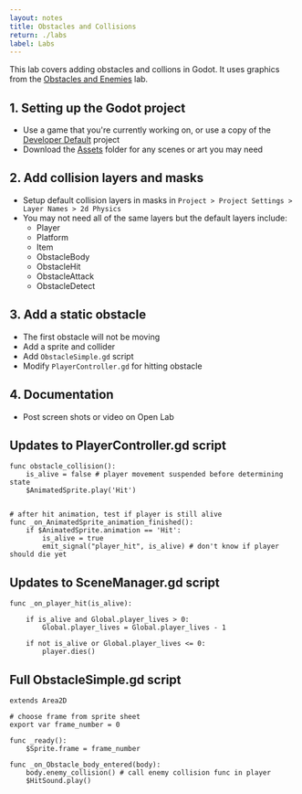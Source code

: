 ```yaml
---
layout: notes
title: Obstacles and Collisions
return: ./labs
label: Labs
---
```


This lab covers adding obstacles and collions in Godot.  It uses graphics from the [Obstacles and Enemies](2-4_Obstacles_and_Enemies) lab.

## 1. Setting up the Godot project
- Use a game that you're currently working on, or use a copy of the [Developer Default](./Developer_Default.zip) project
- Download the [Assets](./Assets.zip) folder for any scenes or art you may need

## 2. Add collision layers and masks
- Setup default collision layers in masks in `Project > Project Settings > Layer Names > 2d Physics`
- You may not need all of the same layers but the default layers include:
	- Player
	- Platform
	- Item
	- ObstacleBody
	- ObstacleHit
	- ObstacleAttack
	- ObstacleDetect

## 3. Add a static obstacle
- The first obstacle will not be moving
- Add a sprite and collider
- Add `ObstacleSimple.gd` script
- Modify `PlayerController.gd` for hitting obstacle

## 4. Documentation
- Post screen shots or video on Open Lab

## Updates to PlayerController.gd script
```
func obstacle_collision():
	is_alive = false # player movement suspended before determining state
	$AnimatedSprite.play('Hit')


# after hit animation, test if player is still alive
func _on_AnimatedSprite_animation_finished():
	if $AnimatedSprite.animation == 'Hit':
		is_alive = true
		emit_signal("player_hit", is_alive) # don't know if player should die yet
```

## Updates to SceneManager.gd script
```
func _on_player_hit(is_alive):
	
	if is_alive and Global.player_lives > 0:
		Global.player_lives = Global.player_lives - 1
		
	if not is_alive or Global.player_lives <= 0:
		player.dies()
```

## Full ObstacleSimple.gd script
```
extends Area2D

# choose frame from sprite sheet
export var frame_number = 0 

func _ready():
	$Sprite.frame = frame_number

func _on_Obstacle_body_entered(body):
	body.enemy_collision() # call enemy collision func in player
	$HitSound.play()
```

